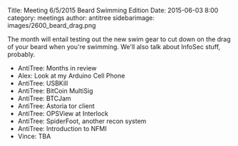 Title: Meeting 6/5/2015 Beard Swimming Edition 
Date: 2015-06-03 8:00 
category: meetings
author: antitree
sidebarimage: images/2600_beard_drag.png

The month will entail testing out the new swim gear to cut down on the drag of your beard when you're swimming. We'll also talk about InfoSec stuff, probably.  

* AntiTree: Months in review
* Alex: Look at my Arduino Cell Phone
* AntiTree: USBKill
* AntiTree: BitCoin MultiSig
* AntiTree: BTCJam
* AntiTree: Astoria tor client
* AntiTree: OPSView at Interlock
* AntiTree: SpiderFoot, another recon system
* AntiTree: Introduction to NFMI
* Vince: TBA
